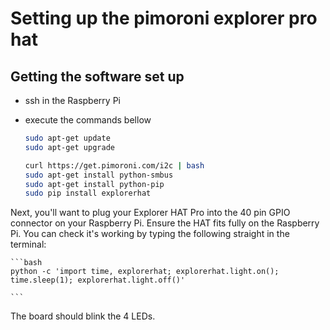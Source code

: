 # Setting up the pimoroni explorer pro hat 

## Getting the software set up

- ssh in the Raspberry Pi

- execute the commands bellow

    ``` bash
    sudo apt-get update
    sudo apt-get upgrade

    curl https://get.pimoroni.com/i2c | bash
    sudo apt-get install python-smbus
    sudo apt-get install python-pip
    sudo pip install explorerhat

    ```

Next, you'll want to plug your Explorer HAT Pro into 
the 40 pin GPIO connector on your Raspberry Pi.
Ensure the HAT fits fully on the Raspberry Pi.
You can check it's working by typing the following straight in the terminal:
    
    ```bash
    python -c 'import time, explorerhat; explorerhat.light.on(); time.sleep(1); explorerhat.light.off()'

    ```

The board should blink the 4 LEDs.
